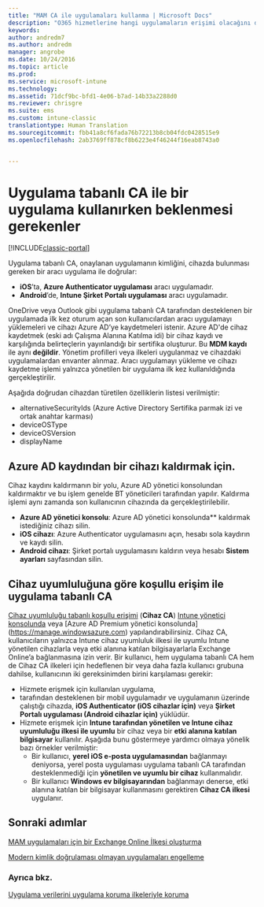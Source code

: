 ```yaml
---
title: "MAM CA ile uygulamaları kullanma | Microsoft Docs"
description: "O365 hizmetlerine hangi uygulamaların erişimi olacağını denetlemekte MAM CA’nın nasıl yardımcı olabileceğine ilişkin kavramları anlayın."
keywords: 
author: andredm7
ms.author: andredm
manager: angrobe
ms.date: 10/24/2016
ms.topic: article
ms.prod: 
ms.service: microsoft-intune
ms.technology: 
ms.assetid: 71dcf9bc-bfd1-4e06-b7ad-14b33a2288d0
ms.reviewer: chrisgre
ms.suite: ems
ms.custom: intune-classic
translationtype: Human Translation
ms.sourcegitcommit: fbb41a8cf6fada76b72213b8cb04fdc0428515e9
ms.openlocfilehash: 2ab3769ff878cf8b6223e4f46244f16eab8743a0


---
```

# <a name="what-to-expect-when-using-an-app-with-app-based-ca"></a>Uygulama tabanlı CA ile bir uygulama kullanırken beklenmesi gerekenler

[!INCLUDE[classic-portal](../includes/classic-portal.md)]

Uygulama tabanlı CA, onaylanan uygulamanın kimliğini, cihazda bulunması gereken bir aracı uygulama ile doğrular:
*  **iOS**’ta, **Azure Authenticator uygulaması** aracı uygulamadır.
* **Android**’de, **Intune Şirket Portalı uygulaması** aracı uygulamadır. 

OneDrive veya Outlook gibi uygulama tabanlı CA tarafından desteklenen bir uygulamada ilk kez oturum açan son kullanıcılardan aracı uygulamayı yüklemeleri ve cihazı Azure AD’ye kaydetmeleri istenir. Azure AD'de cihaz kaydetmek (eski adı Çalışma Alanına Katılma idi) bir cihaz kaydı ve karşılığında belirteçlerin yayınlandığı bir sertifika oluşturur.  Bu **MDM kaydı** ile aynı **değildir**. Yönetim profilleri veya ilkeleri uygulanmaz ve cihazdaki uygulamalardan envanter alınmaz.  Aracı uygulamayı yükleme ve cihazı kaydetme işlemi yalnızca yönetilen bir uygulama ilk kez kullanıldığında gerçekleştirilir.

Aşağıda doğrudan cihazdan türetilen özelliklerin listesi verilmiştir:

* alternativeSecurityIds (Azure Active Directory Sertifika parmak izi ve ortak anahtar karması)
* deviceOSType
* deviceOSVersion
* displayName

## <a name="to-remove-a-device-from-azure-ad-registration"></a>Azure AD kaydından bir cihazı kaldırmak için.
Cihaz kaydını kaldırmanın bir yolu, Azure AD yönetici konsolundan kaldırmaktır ve bu işlem genelde BT yöneticileri tarafından yapılır.  Kaldırma işlemi aynı zamanda son kullanıcının cihazında da gerçekleştirilebilir.

* **Azure AD yönetici konsolu**: Azure AD yönetici konsolunda** kaldırmak istediğiniz cihazı silin.
* **iOS cihazı**: Azure Authenticator uygulamasını açın, hesabı sola kaydırın ve kaydı silin.  
* **Android cihazı**: Şirket portalı uygulamasını kaldırın veya hesabı **Sistem ayarları** sayfasından silin.



## <a name="app-based-ca-with-conditional-access-based-on-device-compliance"></a>Cihaz uyumluluğuna göre koşullu erişim ile uygulama tabanlı CA  

[Cihaz uyumluluğu tabanlı koşullu erişimi](restrict-access-to-email-and-o365-services-with-microsoft-intune.md) (**Cihaz CA**) [Intune yönetici konsolunda](https://manage.microsoft.com) veya [Azure AD Premium yönetici konsolunda] (https://manage.windowsazure.com) yapılandırabilirsiniz. Cihaz CA, kullanıcıların yalnızca Intune cihaz uyumluluk ilkesi ile uyumlu Intune yönetilen cihazlarla veya etki alanına katılan bilgisayarlarla Exchange Online’a bağlanmasına izin verir.  Bir kullanıcı, hem uygulama tabanlı CA hem de Cihaz CA ilkeleri için hedeflenen bir veya daha fazla kullanıcı grubuna dahilse, kullanıcının iki gereksinimden birini karşılaması gerekir:
* Hizmete erişmek için kullanılan uygulama, 
* tarafından desteklenen bir mobil uygulamadır ve uygulamanın üzerinde çalıştığı cihazda, **iOS Authenticator (iOS cihazlar için)** veya **Şirket Portalı uygulaması (Android cihazlar için)** yüklüdür.
* Hizmete erişmek için **Intune tarafından yönetilen ve Intune cihaz uyumluluğu ilkesi ile uyumlu** bir cihaz veya bir **etki alanına katılan bilgisayar** kullanılır.  Aşağıda bunu göstermeye yardımcı olmaya yönelik bazı örnekler verilmiştir:
  * Bir kullanıcı, **yerel iOS e-posta uygulamasından** bağlanmayı deniyorsa, yerel posta uygulaması uygulama tabanlı CA tarafından desteklenmediği için **yönetilen ve uyumlu bir cihaz** kullanmalıdır.
  * Bir kullanıcı **Windows ev bilgisayarından** bağlanmayı denerse, etki alanına katılan bir bilgisayar kullanmasını gerektiren **Cihaz CA ilkesi** uygulanır.

## <a name="next-steps"></a>Sonraki adımlar
[MAM uygulamaları için bir Exchange Online İlkesi oluşturma](mam-ca-for-exchange-online.md)

[Modern kimlik doğrulaması olmayan uygulamaları engelleme](block-apps-with-no-modern-authentication.md)

### <a name="see-also"></a>Ayrıca bkz.

[Uygulama verilerini uygulama koruma ilkeleriyle koruma](protect-app-data-using-mobile-app-management-policies-with-microsoft-intune.md)



<!--HONumber=Feb17_HO2-->


